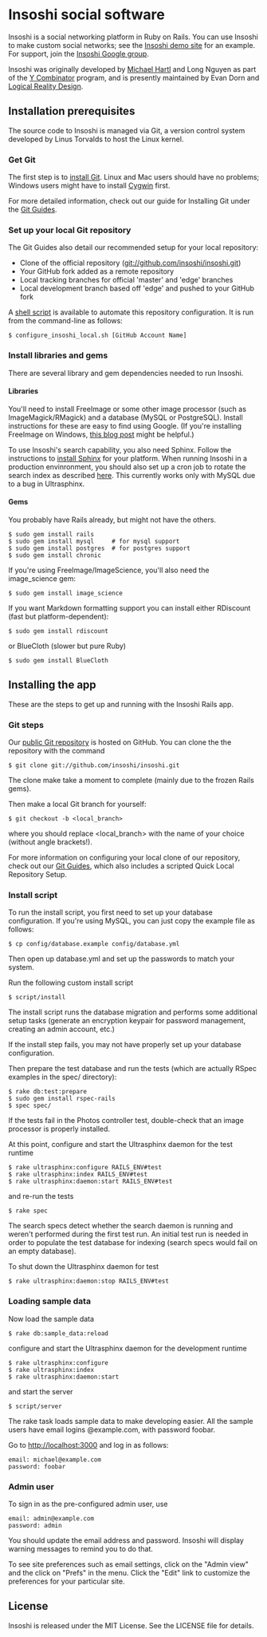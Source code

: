 # Insoshi social software

Insoshi is a social networking platform in Ruby on Rails. You can use Insoshi to make custom social networks; see the [Insoshi demo site](http://dogfood.insoshi.com/) for an example. For support, join the [Insoshi Google group](http://groups.google.com/group/insoshi/).

Insoshi was originally developed by [Michael Hartl](http://www.michaelhartl.com/) and Long Nguyen as part of the [Y Combinator](http://ycombinator.com/) program, and is presently maintained by Evan Dorn and [Logical Reality Design](http://lrdesign.com/).

## Installation prerequisites

The source code to Insoshi is managed via Git, a version control system developed by Linus Torvalds to host the Linux kernel.  


### Get Git

The first step is to [install Git](http://git.or.cz/). Linux and Mac users should have no problems; Windows users might have to install [Cygwin](http://cygwin.com/) first.

For more detailed information, check out our guide for Installing Git under the [Git Guides](http://docs.insoshi.com).

### Set up your local Git repository

  The Git Guides also detail our recommended setup for your local repository:

* Clone of the official repository
  ([git://github.com/insoshi/insoshi.git](git://github.com/insoshi/insoshi.git))
* Your GitHub fork added as a remote repository
* Local tracking branches for official 'master' and 'edge' branches
* Local development branch based off 'edge' and pushed to your GitHub fork

A [shell script](http://gist.github.com/18772) is available to automate this repository configuration. It is run from the command-line as follows:

    $ configure_insoshi_local.sh [GitHub Account Name]

### Install libraries and gems

There are several library and gem dependencies needed to run Insoshi.

#### Libraries

You'll need to install FreeImage or some other image processor (such as ImageMagick/RMagick) and a database (MySQL or PostgreSQL).  Install instructions for these are easy to find using Google.  (If you're installing FreeImage on Windows, [this blog post](http://www.thewebfellas.com/blog/2008/2/18/imagescience-on-windows-without-the-pain/comments/931#comment-931) might be helpful.)

To use Insoshi's search capability, you also need Sphinx.  Follow the instructions to [install Sphinx](http://www.sphinxsearch.com/downloads.html) for your platform.  When running Insoshi in a production envinronment, you should also set up a cron job to rotate the search index as described [here](http://blog.evanweaver.com/files/doc/fauna/ultrasphinx/files/DEPLOYMENT_NOTES.html). This currently works only with MySQL due to a bug in Ultrasphinx.

#### Gems

You probably have Rails already, but might not have the others.

    $ sudo gem install rails
    $ sudo gem install mysql     # for mysql support
    $ sudo gem install postgres  # for postgres support
    $ sudo gem install chronic

If you're using FreeImage/ImageScience, you'll also need the image_science gem:

    $ sudo gem install image_science
  
If you want Markdown formatting support you can install either RDiscount (fast but platform-dependent):

    $ sudo gem install rdiscount

or BlueCloth (slower but pure Ruby)

    $ sudo gem install BlueCloth


## Installing the app

These are the steps to get up and running with the Insoshi Rails app.

### Git steps

Our [public Git repository](http://github.com/insoshi/insoshi) is hosted on GitHub. You can clone the the repository with the command

    $ git clone git://github.com/insoshi/insoshi.git

The clone make take a moment to complete (mainly due to the frozen Rails gems).

Then make a local Git branch for yourself:

    $ git checkout -b <local_branch>

where you should replace <local_branch> with the name of your choice (without angle brackets!).  

For more information on configuring your local clone of our repository, check out our [Git Guides](http://docs.insoshi.com), which also includes a scripted Quick Local Repository Setup.

### Install script

To run the install script, you first need to set up your database configuration.  If you're using MySQL, you can just copy the example file as follows:

    $ cp config/database.example config/database.yml
  
Then open up database.yml and set up the passwords to match your system.

Run the following custom install script

    $ script/install

The install script runs the database migration and performs some additional setup tasks (generate an encryption keypair for password management, creating an admin account, etc.)

If the install step fails, you may not have properly set up your database configuration.

Then prepare the test database and run the tests (which are actually RSpec examples in the spec/ directory):

    $ rake db:test:prepare
    $ sudo gem install rspec-rails
    $ spec spec/

If the tests fail in the Photos controller test, double-check that an image processor is properly installed.

At this point, configure and start the Ultrasphinx daemon for the test runtime

    $ rake ultrasphinx:configure RAILS_ENV#test
    $ rake ultrasphinx:index RAILS_ENV#test
    $ rake ultrasphinx:daemon:start RAILS_ENV#test

and re-run the tests

    $ rake spec

The search specs detect whether the search daemon is running and weren't performed during the first test run.  An initial test run is needed in order to populate the test database for indexing (search specs would fail on an empty database).

To shut down the Ultrasphinx daemon for test

    $ rake ultrasphinx:daemon:stop RAILS_ENV#test

### Loading sample data

Now load the sample data

    $ rake db:sample_data:reload

configure and start the Ultrasphinx daemon for the development runtime

    $ rake ultrasphinx:configure
    $ rake ultrasphinx:index
    $ rake ultrasphinx:daemon:start

and start the server

    $ script/server

The rake task loads sample data to make developing easier.  All the sample users have email logins <name>@example.com, with password foobar.  

Go to [http://localhost:3000](http://localhost:3000) and log in as follows:

    email: michael@example.com
    password: foobar

### Admin user

To sign in as the pre-configured admin user, use

    email: admin@example.com
    password: admin

You should update the email address and password.  Insoshi will display warning messages to remind you to do that.

To see site preferences such as email settings, click on the "Admin view" and the click on "Prefs" in the menu.  Click the "Edit" link to customize the preferences for your particular site.

## License

Insoshi is released under the MIT License. See the LICENSE file for details.

